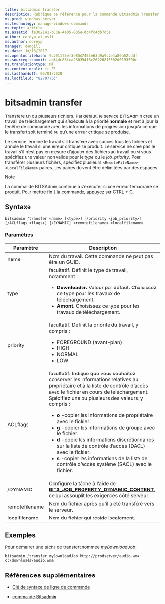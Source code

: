 ```yaml
---
title: bitsadmin transfer
description: Rubrique de référence pour la commande Bitsadmin Transfer, qui transfère un ou plusieurs fichiers.
ms.prod: windows-server
ms.technology: manage-windows-commands
ms.topic: article
ms.assetid: fe302141-b33a-4a05-835e-dc4fc4db7d5a
author: coreyp-at-msft
ms.author: coreyp
manager: dongill
ms.date: 10/16/2017
ms.openlocfilehash: 9c7011f3ef3e85d7453e63d9a9c2e4a89a52cddf
ms.sourcegitcommit: ab64dc83fca28039416c26226815502d0193500c
ms.translationtype: MT
ms.contentlocale: fr-FR
ms.lasthandoff: 05/01/2020
ms.locfileid: "82707755"
---
```

# <a name="bitsadmin-transfer"></a>bitsadmin transfer

Transfère un ou plusieurs fichiers. Par défaut, le service BITSAdmin crée un travail de téléchargement qui s’exécute à la priorité **normale** et met à jour la fenêtre de commande avec les informations de progression jusqu’à ce que le transfert soit terminé ou qu’une erreur critique se produise.

Le service termine le travail s’il transfère avec succès tous les fichiers et annule le travail si une erreur critique se produit. Le service ne crée pas le travail s’il n’est pas en mesure d’ajouter des fichiers au travail ou si vous spécifiez une valeur non valide pour le *type* ou le *job_priority*. Pour transférer plusieurs fichiers, spécifiez plusieurs `<RemoteFileName>-<LocalFileName>` paires. Les paires doivent être délimitées par des espaces.

> [!NOTE]
> La commande BITSAdmin continue à s’exécuter si une erreur temporaire se produit. Pour mettre fin à la commande, appuyez sur CTRL + C.

## <a name="syntax"></a>Syntaxe

```
bitsadmin /transfer <name> [<type>] [/priority <job_priority>] [/ACLflags <flags>] [/DYNAMIC] <remotefilename> <localfilename>
```

### <a name="parameters"></a>Paramètres

| Paramètre | Description |
| --------- | ----------- |
| name | Nom du travail. Cette commande ne peut pas être un GUID. |
| type | facultatif. Définit le type de travail, notamment :<ul><li>**Downloader.** Valeur par défaut. Choisissez ce type pour les travaux de téléchargement.</li><li>**Amont.** Choisissez ce type pour les travaux de téléchargement.</li></ul> |
| priority | facultatif. Définit la priorité du travail, y compris :<ul><li>FOREGROUND (avant-plan)</li><li>HIGH</li><li>NORMAL</li><li>LOW</li></ul> |
| ACLflags | facultatif. Indique que vous souhaitez conserver les informations relatives au propriétaire et à la liste de contrôle d’accès avec le fichier en cours de téléchargement. Spécifiez une ou plusieurs des valeurs, y compris :<ul><li>**o** -copier les informations de propriétaire avec le fichier.</li><li>**g** -copier les informations de groupe avec le fichier.</li><li>**d** -copie les informations discrétionnaires sur la liste de contrôle d’accès (DACL) avec le fichier.</li><li>**s** -copier les informations de la liste de contrôle d’accès système (SACL) avec le fichier.</li></ul> |
| /DYNAMIC | Configure la tâche à l’aide de [**BITS_JOB_PROPERTY_DYNAMIC_CONTENT**](https://docs.microsoft.com/windows/win32/api/bits5_0/ne-bits5_0-bits_job_property_id), ce qui assouplit les exigences côté serveur. |
| remotefilename | Nom du fichier après qu’il a été transféré vers le serveur. |
| localfilename | Nom du fichier qui réside localement. |

## <a name="examples"></a>Exemples

Pour démarrer une tâche de transfert nommée *myDownloadJob*:

```
bitsadmin /transfer myDownloadJob http://prodserver/audio.wma c:\downloads\audio.wma
```

## <a name="additional-references"></a>Références supplémentaires

- [Clé de syntaxe de ligne de commande](command-line-syntax-key.md)

- [commande Bitsadmin](bitsadmin.md)
